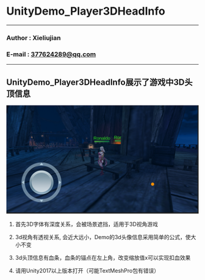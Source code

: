 # UnityDemo_Player3DHeadInfo

****

### Author : Xieliujian
### E-mail : 377624289@qq.com

****

<h2 id="Demo2">UnityDemo_Player3DHeadInfo展示了游戏中3D头顶信息</h2>

![效果图](https://github.com/xieliujian/UnityDemo_Player3DHeadInfo/blob/master/Snapshots/TIM_20171203013048.png)

1. 首先3D字体有深度关系，会被场景遮挡，适用于3D视角游戏

2. 3d视角有透视关系, 会近大远小，Demo的3d头像信息采用简单的公式，使大小不变

3. 3d头顶信息有血条，血条的锚点在左上角，改变缩放值x可以实现扣血效果

4. 请用Unity2017以上版本打开（可能TextMeshPro包有错误）

